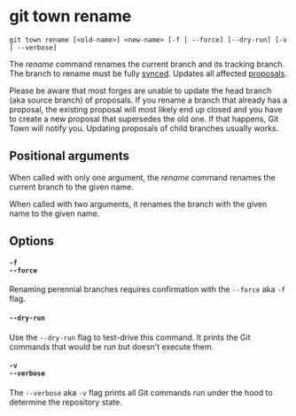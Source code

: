 # git town rename

```command-summary
git town rename [<old-name>] <new-name> [-f | --force] [--dry-run] [-v | --verbose]
```

The _rename_ command renames the current branch and its tracking branch. The
branch to rename must be fully [synced](sync.md). Updates all affected
[proposals](propose.md).

Please be aware that most forges are unable to update the head branch (aka
source branch) of proposals. If you rename a branch that already has a proposal,
the existing proposal will most likely end up closed and you have to create a
new proposal that supersedes the old one. If that happens, Git Town will notify
you. Updating proposals of child branches usually works.

## Positional arguments

When called with only one argument, the _rename_ command renames the current
branch to the given name.

When called with two arguments, it renames the branch with the given name to the
given name.

## Options

#### `-f`<br>`--force`

Renaming perennial branches requires confirmation with the `--force` aka `-f`
flag.

#### `--dry-run`

Use the `--dry-run` flag to test-drive this command. It prints the Git commands
that would be run but doesn't execute them.

#### `-v`<br>`--verbose`

The `--verbose` aka `-v` flag prints all Git commands run under the hood to
determine the repository state.
